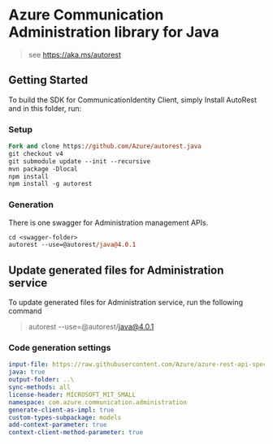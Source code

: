 # Azure Communication Administration library for Java

> see https://aka.ms/autorest
## Getting Started

To build the SDK for CommunicationIdentity Client, simply Install AutoRest and in this folder, run:

### Setup
```ps
Fork and clone https://github.com/Azure/autorest.java
git checkout v4
git submodule update --init --recursive
mvn package -Dlocal
npm install
npm install -g autorest
```

### Generation

There is one swagger for Administration management APIs.

```ps
cd <swagger-folder>
autorest --use=@autorest/java@4.0.1
```

## Update generated files for Administration service
To update generated files for Administration service, run the following command

> autorest --use=@autorest/java@4.0.1

### Code generation settings
``` yaml
input-file: https://raw.githubusercontent.com/Azure/azure-rest-api-specs/838c5092f11e8ca26e262b1f1099d5c5cdfedc3f/specification/communication/data-plane/Microsoft.CommunicationServicesIdentity/preview/2020-07-20-preview2/CommunicationIdentity.json
java: true
output-folder: ..\
sync-methods: all
license-header: MICROSOFT_MIT_SMALL	
namespace: com.azure.communication.administration	
generate-client-as-impl: true	
custom-types-subpackage: models
add-context-parameter: true
context-client-method-parameter: true
```